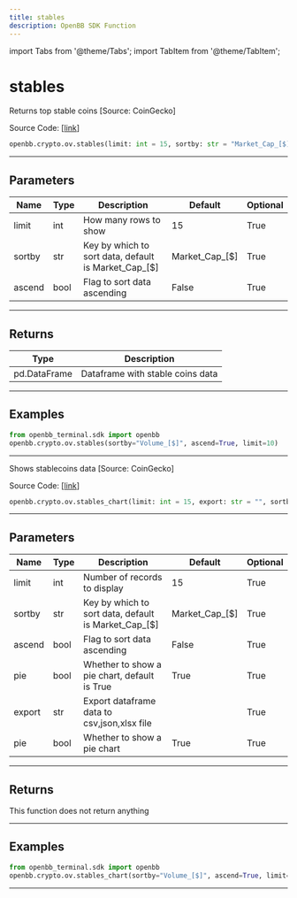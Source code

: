 ```yaml
---
title: stables
description: OpenBB SDK Function
---
```


import Tabs from '@theme/Tabs';
import TabItem from '@theme/TabItem';

# stables

<Tabs>
<TabItem value="model" label="Model" default>

Returns top stable coins [Source: CoinGecko]

Source Code: [[link](https://github.com/OpenBB-finance/OpenBBTerminal/tree/main/openbb_terminal/cryptocurrency/overview/pycoingecko_model.py#L191)]

```python
openbb.crypto.ov.stables(limit: int = 15, sortby: str = "Market_Cap_[$]", ascend: bool = False)
```

---

## Parameters

| Name | Type | Description | Default | Optional |
| ---- | ---- | ----------- | ------- | -------- |
| limit | int | How many rows to show | 15 | True |
| sortby | str | Key by which to sort data, default is Market_Cap_[$] | Market_Cap_[$] | True |
| ascend | bool | Flag to sort data ascending | False | True |


---

## Returns

| Type | Description |
| ---- | ----------- |
| pd.DataFrame | Dataframe with stable coins data |
---

## Examples

```python
from openbb_terminal.sdk import openbb
openbb.crypto.ov.stables(sortby="Volume_[$]", ascend=True, limit=10)
```

---

</TabItem>
<TabItem value="view" label="Chart">

Shows stablecoins data [Source: CoinGecko]

Source Code: [[link](https://github.com/OpenBB-finance/OpenBBTerminal/tree/main/openbb_terminal/cryptocurrency/overview/pycoingecko_view.py#L331)]

```python
openbb.crypto.ov.stables_chart(limit: int = 15, export: str = "", sortby: str = "Market_Cap_[$]", ascend: bool = False, pie: bool = True)
```

---

## Parameters

| Name | Type | Description | Default | Optional |
| ---- | ---- | ----------- | ------- | -------- |
| limit | int | Number of records to display | 15 | True |
| sortby | str | Key by which to sort data, default is Market_Cap_[$] | Market_Cap_[$] | True |
| ascend | bool | Flag to sort data ascending | False | True |
| pie | bool | Whether to show a pie chart, default is True | True | True |
| export | str | Export dataframe data to csv,json,xlsx file |  | True |
| pie | bool | Whether to show a pie chart | True | True |


---

## Returns

This function does not return anything

---

## Examples

```python
from openbb_terminal.sdk import openbb
openbb.crypto.ov.stables_chart(sortby="Volume_[$]", ascend=True, limit=10)
```

---

</TabItem>
</Tabs>
